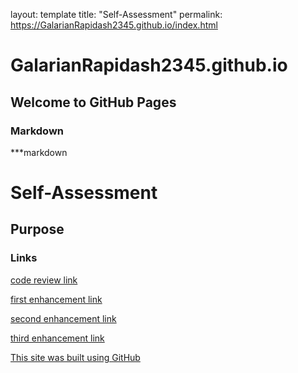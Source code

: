 
layout: template
title: "Self-Assessment"
permalink: https://GalarianRapidash2345.github.io/index.html



# GalarianRapidash2345.github.io

## Welcome to GitHub Pages


### Markdown

***markdown


# Self-Assessment
## Purpose
### Links

[code review link](CODEREVIEW.md)



[first enhancement link](Enhancement1.md)


[second enhancement link](Enhancement2.md)

[third enhancement link](Enhancement3.md)


[This site was built using GitHub](https://pages.github.com/)
